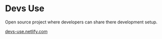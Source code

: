 # Devs Use

Open source project where developers can share there development setup.

[devs-use.netlify.com](devs-use.netlify.com)
